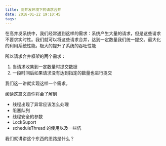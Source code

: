 ```yaml
---
title: 高并发环境下的请求合并
date: 2018-01-22 19:10:45
tags:
---
```


在高并发系统中，我们经常遇到这样的需求：系统产生大量的请求，但是这些请求不要求实时性。我们就可以将这些请求合并，达到一定数量我们统一提交。最大化的利用系统性能。极大的提升了系统的吞吐性能

所以请求合并框架的两个需求：

1. 当请求收集到一定数量时提交数据
2. 一段时间后如果请求没有达到指定的数量也进行提交

我们这一讲就实现这样一个需求。

阅读这篇文章你将会了解到

* 线程出现了异常应该怎么处理
* 阻塞队列
* 线程安全的参数
* LockSuport
* scheduleThread 的使用以及一些坑

我们就讲讲这个东西的思路是什么？
